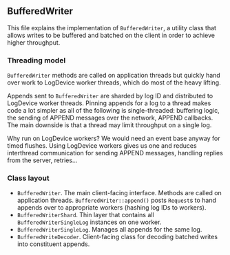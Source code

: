## BufferedWriter

This file explains the implementation of `BufferedWriter`, a utility class that allows writes to be buffered and batched on the client in order to achieve higher throughput.

### Threading model

`BufferedWriter` methods are called on application threads but quickly hand over work to LogDevice worker threads, which do most of the heavy lifting.

Appends sent to `BufferedWriter` are sharded by log ID and distributed to LogDevice worker threads.  Pinning appends for a log to a thread makes code a lot simpler as all of the following is single-threaded: buffering logic, the sending of APPEND messages over the network, APPEND callbacks.  The main downside is that a thread may limit throughput on a single log.

Why run on LogDevice workers?  We would need an event base anyway for timed flushes.  Using LogDevice workers gives us one and reduces interthread communication for sending APPEND messages, handling replies from the server, retries...

### Class layout

- `BufferedWriter`.  The main client-facing interface.  Methods are called on application threads.  `BufferedWriter::append()` posts `Request`s to hand appends over to appropriate workers (hashing log IDs to workers).
- `BufferedWriterShard`.  Thin layer that contains all `BufferedWriterSingleLog` instances on one worker.
- `BufferedWriterSingleLog`.  Manages all appends for the same log.
- `BufferedWriteDecoder`.  Client-facing class for decoding batched writes into constituent appends.
